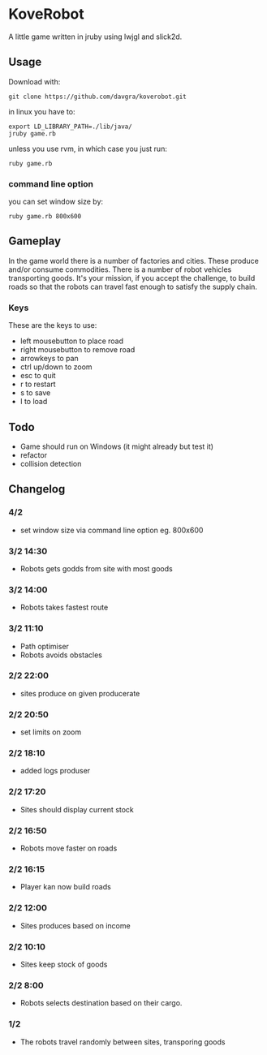 # KoveRobot

A little game written in jruby using lwjgl and slick2d.

## Usage

Download with:

    git clone https://github.com/davgra/koverobot.git

in linux you have to:

    export LD_LIBRARY_PATH=./lib/java/
    jruby game.rb

unless you use rvm, in which case you just run:

    ruby game.rb

### command line option

you can set window size by:

    ruby game.rb 800x600

## Gameplay

In the game world there is a number of factories and cities. These
produce and/or consume commodities. There is a number of robot vehicles
transporting goods. It's your mission, if you accept the challenge, to
build roads so that the robots can travel fast enough to satisfy the
supply chain.

### Keys

These are the keys to use:

* left mousebutton to place road
* right mousebutton to remove road
* arrowkeys to pan
* ctrl up/down to zoom
* esc to quit
* r to restart
* s to save
* l to load

## Todo

* Game should run on Windows (it might already but test it)
* refactor
* collision detection

## Changelog

### 4/2
* set window size via command line option eg. 800x600

### 3/2 14:30
* Robots gets godds from site with most goods

### 3/2 14:00
* Robots takes fastest route

### 3/2 11:10
* Path optimiser
* Robots avoids obstacles

### 2/2 22:00
* sites produce on given producerate

### 2/2 20:50
* set limits on zoom

### 2/2 18:10
* added logs produser

### 2/2 17:20
* Sites should display current stock

### 2/2 16:50
* Robots move faster on roads

### 2/2 16:15
* Player kan now build roads

### 2/2 12:00
* Sites produces based on income

### 2/2 10:10
* Sites keep stock of goods

### 2/2 8:00
* Robots selects destination based on their cargo.

### 1/2
* The robots travel randomly between sites, transporing goods
